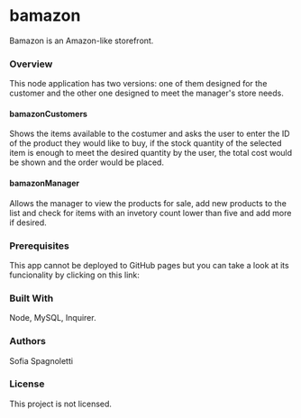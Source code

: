 # bamazon
Bamazon is an Amazon-like storefront. 

### Overview
This node application has two versions: one of them designed for the customer and the other one designed to meet the manager's store needs. 

#### bamazonCustomers 
Shows the items available to the costumer and asks the user to enter the ID of the product they would like to buy, if the stock quantity of the selected item is enough to meet the desired quantity by the user, the total cost would be shown and the order would be placed. 

#### bamazonManager
Allows the manager to view the products for sale, add new products to the list and check for items with an invetory count lower than five and add more if desired. 


### Prerequisites
This app cannot be deployed to GitHub pages but you can take a look at its funcionality by clicking on this link: 

### Built With
Node, MySQL, Inquirer. 

### Authors
Sofia Spagnoletti

### License
This project is not licensed.
